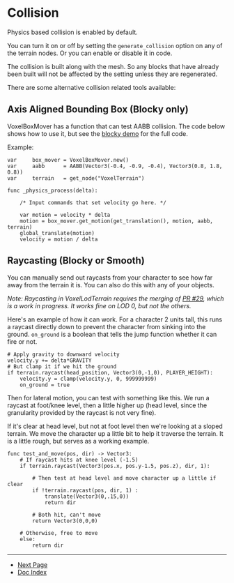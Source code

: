 # Collision

Physics based collision is enabled by default.

You can turn it on or off by setting the `generate_collision` option on any of the terrain nodes. Or you can enable or disable it in code.

The collision is built along with the mesh. So any blocks that have already been built will not be affected by the setting unless they are regenerated.

There are some alternative collision related tools available:

## Axis Aligned Bounding Box (Blocky only)

VoxelBoxMover has a function that can test AABB collision. The code below shows how to use it, but see the [blocky demo](https://github.com/Zylann/voxelgame/tree/master/project/blocky_terrain) for the full code.

Example:
```
var 	box_mover = VoxelBoxMover.new()
var 	aabb      = AABB(Vector3(-0.4, -0.9, -0.4), Vector3(0.8, 1.8, 0.8))
var 	terrain   = get_node("VoxelTerrain")

func _physics_process(delta):

	/* Input commands that set velocity go here. */

	var motion = velocity * delta
	motion = box_mover.get_motion(get_translation(), motion, aabb, terrain)
	global_translate(motion)
	velocity = motion / delta
```

## Raycasting (Blocky or Smooth)

You can manually send out raycasts from your character to see how far away from the terrain it is. You can also do this with any of your objects.

_Note: Raycasting in VoxelLodTerrain requires the merging of [PR #29](https://github.com/Zylann/godot_voxel/pull/29), which is a work in progress. It works fine on LOD 0, but not the others._

Here's an example of how it can work. For a character 2 units tall, this runs a raycast directly down to prevent the character from sinking into the ground. `on_ground` is a boolean that tells the jump function whether it can fire or not. 
```
# Apply gravity to downward velocity
velocity.y += delta*GRAVITY
# But clamp it if we hit the ground
if terrain.raycast(head_position, Vector3(0,-1,0), PLAYER_HEIGHT):
	velocity.y = clamp(velocity.y, 0, 999999999)
	on_ground = true 
```

Then for lateral motion, you can test with something like this. We run a raycast at foot/knee level, then a little higher up (head level, since the granularity provided by the raycast is not very fine). 

If it's clear at head level, but not at foot level then we're looking at a sloped terrain. We move the character up a little bit to help it traverse the terrain. It is a little rough, but serves as a working example. 
```
func test_and_move(pos, dir) -> Vector3:
	# If raycast hits at knee level (-1.5)
	if terrain.raycast(Vector3(pos.x, pos.y-1.5, pos.z), dir, 1):
	
		# Then test at head level and move character up a little if clear
		if !terrain.raycast(pos, dir, 1) :
			translate(Vector3(0,.15,0))
			return dir
		
		# Both hit, can't move	
		return Vector3(0,0,0)
	
	# Otherwise, free to move	
	else:
		return dir

```

---
* [Next Page](06_custom-streams.md)
* [Doc Index](01_get-started.md)
